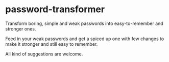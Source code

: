 # password-transformer
Transform boring, simple and weak passwords into easy-to-remember and stronger ones.

Feed in your weak passwords and get a spiced up one with few changes to make it stronger and still easy to remember.



All kind of suggestions are welcome.
